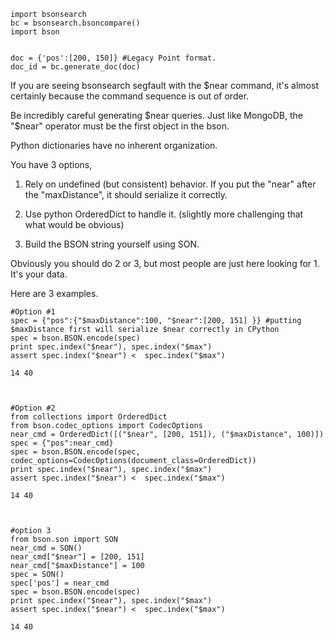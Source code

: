

    import bsonsearch
    bc = bsonsearch.bsoncompare()
    import bson


    doc = {'pos':[200, 150]} #Legacy Point format.
    doc_id = bc.generate_doc(doc)

If you are seeing bsonsearch segfault with the $near command, it's almost
certainly because the command sequence is out of order.

Be incredibly careful generating $near queries.  Just like MongoDB, the "$near"
operator must be the first object in the bson.

Python dictionaries have no inherent organization.

You have 3 options,

1. Rely on undefined (but consistent) behavior. If you put the "near" after the
"maxDistance", it should serialize it correctly.

2. Use python OrderedDict to handle it. (slightly more challenging that what
would be obvious)

3. Build the BSON string yourself using SON.

Obviously you should do 2 or 3, but most people are just here looking for 1.
It's your data.

Here are 3 examples.


    #Option #1
    spec = {"pos":{"$maxDistance":100, "$near":[200, 151] }} #putting $maxDistance first will serialize $near correctly in CPython
    spec = bson.BSON.encode(spec)
    print spec.index("$near"), spec.index("$max")
    assert spec.index("$near") <  spec.index("$max")

    14 40



    #Option #2
    from collections import OrderedDict
    from bson.codec_options import CodecOptions
    near_cmd = OrderedDict([("$near", [200, 151]), ("$maxDistance", 100)])
    spec = {"pos":near_cmd}
    spec = bson.BSON.encode(spec, codec_options=CodecOptions(document_class=OrderedDict))
    print spec.index("$near"), spec.index("$max")
    assert spec.index("$near") <  spec.index("$max")

    14 40



    #option 3
    from bson.son import SON
    near_cmd = SON()
    near_cmd["$near"] = [200, 151]
    near_cmd["$maxDistance"] = 100
    spec = SON()
    spec['pos'] = near_cmd
    spec = bson.BSON.encode(spec)
    print spec.index("$near"), spec.index("$max")
    assert spec.index("$near") <  spec.index("$max")

    14 40

